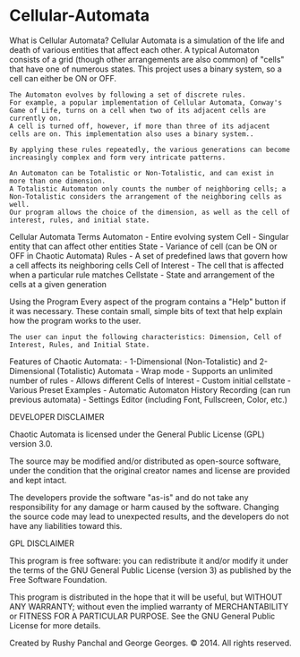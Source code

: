 Cellular-Automata
=================

What is Cellular Automata?
	Cellular Automata is a simulation of the life and death of various entities that affect each other. 
	A typical Automaton consists of a grid (though other arrangements are also common) of "cells" that have one of numerous states.
	This project uses a binary system, so a cell can either be ON or OFF.

	The Automaton evolves by following a set of discrete rules.
	For example, a popular implementation of Cellular Automata, Conway's Game of Life, turns on a cell when two of its adjacent cells are currently on.
	A cell is turned off, however, if more than three of its adjacent cells are on. This implementation also uses a binary system..

	By applying these rules repeatedly, the various generations can become increasingly complex and form very intricate patterns.

	An Automaton can be Totalistic or Non-Totalistic, and can exist in more than one dimension.
	A Totalistic Automaton only counts the number of neighboring cells; a Non-Totalistic considers the arrangement of the neighboring cells as well.
	Our program allows the choice of the dimension, as well as the cell of interest, rules, and initial state.

Cellular Automata Terms
	Automaton - Entire evolving system
	Cell - Singular entity that can affect other entities
	State - Variance of cell (can be ON or OFF in Chaotic Automata)
	Rules - A set of predefined laws that govern how a cell affects its neighboring cells
	Cell of Interest - The cell that is affected when a particular rule matches
	Cellstate - State and arrangement of the cells at a given generation

Using the Program
	Every aspect of the program contains a "Help" button if it was necessary.
	These contain small, simple bits of text that help explain how the program works to the user.

	The user can input the following characteristics: Dimension, Cell of Interest, Rules, and Initial State.

Features of Chaotic Automata:
	- 1-Dimensional (Non-Totalistic) and 2-Dimensional (Totalistic) Automata
	- Wrap mode
	- Supports an unlimited number of rules
	- Allows different Cells of Interest
	- Custom initial cellstate
	- Various Preset Examples
	- Automatic Automaton History Recording (can run previous automata)
	- Settings Editor (including Font, Fullscreen, Color, etc.)

DEVELOPER DISCLAIMER

Chaotic Automata is licensed under the General Public License (GPL) version 3.0.

The source may be modified and/or distributed as open-source software, under the condition that the original creator names and license are provided and kept intact.

The developers provide the software "as-is" and do not take any responsibility for any damage or harm caused by the software.
Changing the source code may lead to unexpected results, and the developers do not have any liabilities toward this.

GPL DISCLAIMER

This program is free software: you can redistribute it and/or modify
it under the terms of the GNU General Public License (version 3) as published by
the Free Software Foundation.

This program is distributed in the hope that it will be useful,
but WITHOUT ANY WARRANTY; without even the implied warranty of
MERCHANTABILITY or FITNESS FOR A PARTICULAR PURPOSE.  See the
GNU General Public License for more details.

Created by Rushy Panchal and George Georges. &#169; 2014. All rights reserved.